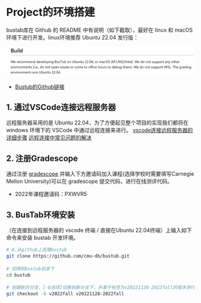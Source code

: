 # Project的环境搭建

bustab库在 Github 的 README 中有说明（如下截取），最好在 linux 和 macOS 环境下进行开发。linux环境推荐 Ubuntu 22.04 发行版：

![](./image.assets/环境搭建-1.png)

- [Bustub的Github链接](https://github.com/cmu-db/bustub)

## 1. 通过VSCode连接远程服务器

远程服务器采用的是 Ubuntu 22.04，为了方便起见整个项目的实现我们都将在 windows 环境下的 VSCode 中通过远程连接来进行。
[vscode连接远程服务器的详细步骤](https://blog.csdn.net/zhaxun/article/details/120568402)
[远程连接中常见问题的解决](https://blog.csdn.net/a1456123a/article/details/129169897)

## 2. 注册Gradescope

通过注册 [gradescope](https://www.gradescope.com/) 并输入下方邀请码加入课程(选择学校时需要填写Carnegie Mellon University)可以在 gradescope 提交代码，进行在线测评代码。
- 2022年课程邀请码：PXWVR5

## 3. BusTab环境安装

（在连接到远程服务器的 vscode 终端 / 直接在Ubuntu 22.04终端）上输入如下命令来安装 bustab 开发环境。

```Bash
# 4.从github上克隆bustub
git clone https://github.com/cmu-db/bustub.git 

# 切换到bustub目录下
cd bustub

# 创建新的分支，[-b选项]切换到新分支下，并基于标签为v20221128-2022fall的版本进行开发（其中branchname是新创建的分支名称，可以自己改变）
git checkout -b v2022fall v20221128-2022fall
```
